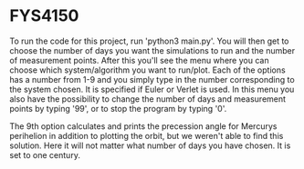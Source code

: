# FYS4150
To run the code for this project, run 'python3 main.py'. You will then get to choose the number of days you want the simulations to run and the number of measurement points. After this you'll see the menu where you can choose which system/algorithm you want to run/plot. Each of the options has a number from 1-9 and you simply type in the number corresponding to the system chosen. It is specified if Euler or Verlet is used. In this menu you also have the possibility to change the number of days and measurement points by typing '99', or to stop the program by typing '0'.

The 9th option calculates and prints the precession angle for Mercurys perihelion in addition to plotting the orbit, but we weren't able to find this solution. Here it will not matter what number of days you have chosen. It is set to one century.
